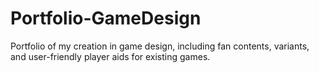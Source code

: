 # Portfolio-GameDesign
Portfolio of my creation in game design, including fan contents, variants, and user-friendly player aids for existing games.

